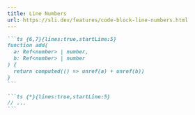 ```yaml
---
title: Line Numbers
url: https://sli.dev/features/code-block-line-numbers.html
---
```


````md
```ts {6,7}{lines:true,startLine:5}
function add(
  a: Ref<number> | number,
  b: Ref<number> | number
) {
  return computed(() => unref(a) + unref(b))
}
```
````

````md
```ts {*}{lines:true,startLine:5}
// ...
```
````
